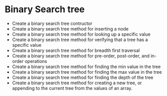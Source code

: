 # Binary Search tree
* Create a binary search tree contructor
* Create a binary search tree method for inserting a node
* Create a binary search tree method for looking up a specific value
* Create a binary search tree method for verifying that a tree has a specific value
* Create a binary search tree method for breadth first traversal
* Create a binary search tree method for pre-order, post-order, and in-order operations
* Create a binary search tree method for finding the min value in the tree
* Create a binary search tree method for finding the max value in the tree
* Create a binary search tree method for finding the depth of the tree
* Create a binary search tree method for creating a new tree, or appending to the current tree from the values of an array.
